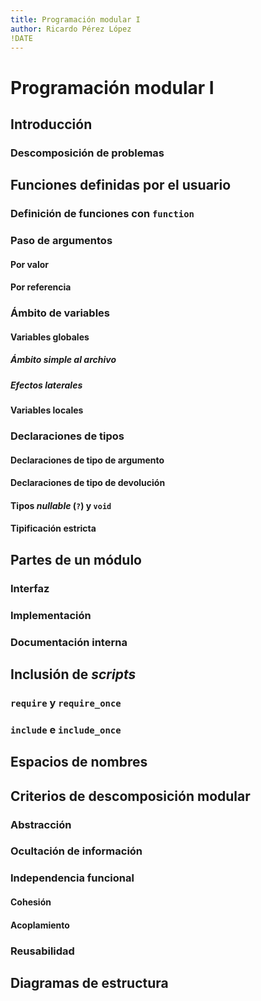 ```yaml
---
title: Programación modular I
author: Ricardo Pérez López
!DATE
---
```


# Programación modular I

## Introducción

### Descomposición de problemas

## Funciones definidas por el usuario

### Definición de funciones con `function`

### Paso de argumentos

#### Por valor

#### Por referencia

### Ámbito de variables

#### Variables globales

##### Ámbito simple al archivo

##### Efectos laterales

#### Variables locales

### Declaraciones de tipos

#### Declaraciones de tipo de argumento

#### Declaraciones de tipo de devolución

#### Tipos *nullable* (`?`) y `void`

#### Tipificación estricta

## Partes de un módulo

### Interfaz

### Implementación

### Documentación interna

## Inclusión de *scripts*

### `require` y `require_once`

### `include` e `include_once`

## Espacios de nombres

## Criterios de descomposición modular

### Abstracción

### Ocultación de información

### Independencia funcional

#### Cohesión

#### Acoplamiento

### Reusabilidad

## Diagramas de estructura

